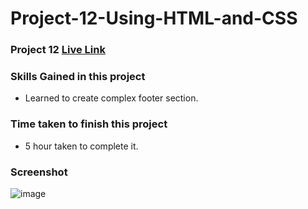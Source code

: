 # Project-12-Using-HTML-and-CSS

 ### Project 12 [Live Link](https://abhi979.github.io/Project-12-Using-HTML-and-CSS/)

### Skills Gained in this project
- Learned to create complex footer section.

### Time taken to finish this project
- 5 hour taken to complete it.

### Screenshot

![image](https://user-images.githubusercontent.com/65283278/185877229-7ecc4c1d-043c-452c-afe4-8905d62db2ea.png)


